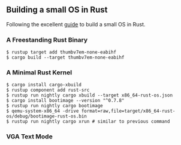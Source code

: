 ## Building a small OS in Rust

Following the excellent [guide](https://github.com/phil-opp/blog_os) to build a small OS in Rust.

### A Freestanding Rust Binary

```
$ rustup target add thumbv7em-none-eabihf
$ cargo build --target thumbv7em-none-eabihf
```

### A Minimal Rust Kernel

```
$ cargo install cargo-xbuild
$ rustup component add rust-src
$ rustup run nightly cargo xbuild --target x86_64-rust-os.json
$ cargo install bootimage --version "^0.7.8"
$ rustup run nightly cargo bootimage
$ qemu-system-x86_64 -drive format=raw,file=target/x86_64-rust-os/debug/bootimage-rust-os.bin
$ rustup run nightly cargo xrun # similar to previous command
```

### VGA Text Mode
